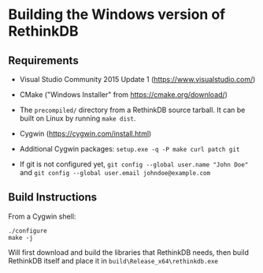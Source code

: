 # Building the Windows version of RethinkDB

## Requirements

* Visual Studio Community 2015 Update 1 (https://www.visualstudio.com/)

* CMake ("Windows Installer" from https://cmake.org/download/)

* The `precompiled/` directory from a RethinkDB source tarball. It can
  be built on Linux by running `make dist`.

* Cygwin (https://cygwin.com/install.html)

* Additional Cygwin packages: `setup.exe -q -P make curl patch git`

* If git is not configured yet,
  `git config --global user.name "John Doe"` and
  `git config --global user.email johndoe@example.com`

## Build Instructions

From a Cygwin shell:

```
./configure
make -j
```

Will first download and build the libraries that RethinkDB needs, then
build RethinkDB itself and place it in `build\Release_x64\rethinkdb.exe`